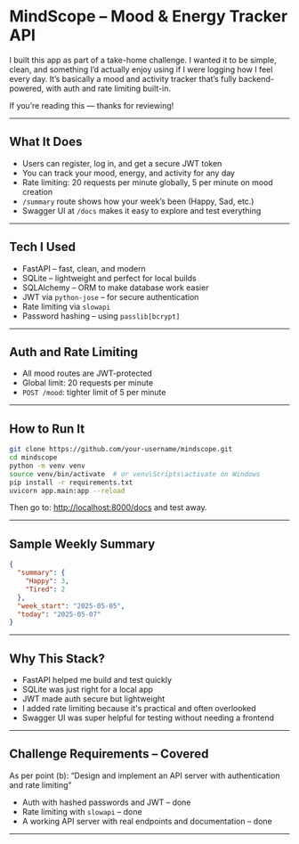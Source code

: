 # MindScope – Mood & Energy Tracker API

I built this app as part of a take-home challenge. I wanted it to be simple, clean, and something I’d actually enjoy using if I were logging how I feel every day. It’s basically a mood and activity tracker that’s fully backend-powered, with auth and rate limiting built-in.

If you’re reading this — thanks for reviewing!

---

## What It Does

* Users can register, log in, and get a secure JWT token
* You can track your mood, energy, and activity for any day
* Rate limiting: 20 requests per minute globally, 5 per minute on mood creation
* `/summary` route shows how your week’s been (Happy, Sad, etc.)
* Swagger UI at `/docs` makes it easy to explore and test everything

---

## Tech I Used

* FastAPI – fast, clean, and modern
* SQLite – lightweight and perfect for local builds
* SQLAlchemy – ORM to make database work easier
* JWT via `python-jose` – for secure authentication
* Rate limiting via `slowapi`
* Password hashing – using `passlib[bcrypt]`

---

## Auth and Rate Limiting

* All mood routes are JWT-protected
* Global limit: 20 requests per minute
* `POST /mood`: tighter limit of 5 per minute

---

## How to Run It

```bash
git clone https://github.com/your-username/mindscope.git
cd mindscope
python -m venv venv
source venv/bin/activate  # or venv\Scripts\activate on Windows
pip install -r requirements.txt
uvicorn app.main:app --reload
```

Then go to: [http://localhost:8000/docs](http://localhost:8000/docs) and test away.

---

## Sample Weekly Summary

```json
{
  "summary": {
    "Happy": 3,
    "Tired": 2
  },
  "week_start": "2025-05-05",
  "today": "2025-05-07"
}
```

---

## Why This Stack?

* FastAPI helped me build and test quickly
* SQLite was just right for a local app
* JWT made auth secure but lightweight
* I added rate limiting because it's practical and often overlooked
* Swagger UI was super helpful for testing without needing a frontend

---

## Challenge Requirements – Covered

As per point (b): “Design and implement an API server with authentication and rate limiting”

* Auth with hashed passwords and JWT – done
* Rate limiting with `slowapi` – done
* A working API server with real endpoints and documentation – done

---

